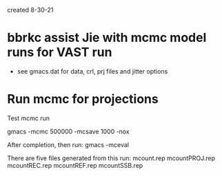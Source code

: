created 8-30-21
# bbrkc assist Jie with mcmc model runs for VAST run

- see gmacs.dat for data, crl, prj files and jitter options


# Run mcmc for projections
Test mcmc run

gmacs -mcmc 500000 -mcsave 1000 -nox

After completion, then run:
gmacs -mceval

There are five files generated from this run:
mcount.rep
mcountPROJ.rep
mcountREC.rep
mcountREF.rep
mcountSSB.rep



